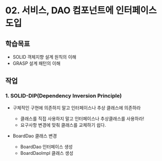 # 02. 서비스, DAO 컴포넌트에 인터페이스 도입

## 학습목표

- SOLID 객체지향 설계 원칙의 이해
- GRASP 설계 패턴의 이해

## 작업

### 1. SOLID-DIP(Dependency Inversion Principle)

- 구체적인 구현에 의존하지 말고 인터페이스나 추상 클래스에 의존하라
  - 클래스를 직접 사용하지 말고 인터페이스나 추상클래스를 사용하라!
  - 요구사항 변경에 맞춰 클래스를 교체하기 쉽다.

- BoardDao 클래스 변경
  - BoardDao 인터페이스 생성
  - BoardDaoImpl 클래스 생성

